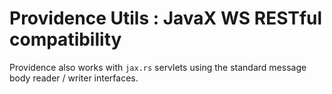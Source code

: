 Providence Utils : JavaX WS RESTful compatibility
=================================================

Providence also works with `jax.rs` servlets using the standard message body
reader / writer interfaces.
